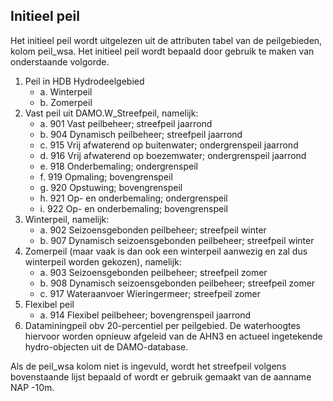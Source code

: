 ## **Initieel peil**
Het initieel peil wordt uitgelezen uit de attributen tabel van de peilgebieden, kolom peil_wsa. Het initieel peil wordt bepaald door gebruik te maken van onderstaande volgorde. 

1. Peil in HDB Hydrodeelgebied 
    * a. Winterpeil
    * b. Zomerpeil
2. Vast peil uit DAMO.W_Streefpeil, namelijk: 
    * a. 901  Vast peilbeheer; streefpeil jaarrond
    * b. 904  Dynamisch peilbeheer; streefpeil jaarrond
    * c. 915  Vrij afwaterend op buitenwater; ondergrenspeil jaarrond
    * d. 916  Vrij afwaterend op boezemwater; ondergrenspeil jaarrond
    * e. 918  Onderbemaling; ondergrenspeil
    * f. 919  Opmaling; bovengrenspeil
    * g. 920  Opstuwing; bovengrenspeil
    * h. 921  Op- en onderbemaling; ondergrenspeil
    * i. 922  Op- en onderbemaling; bovengrenspeil 
3. Winterpeil, namelijk: 
    * a. 902  Seizoensgebonden peilbeheer; streefpeil winter 
    * b. 907  Dynamisch seizoensgebonden peilbeheer; streefpeil winter 
4. Zomerpeil (maar vaak is dan ook een winterpeil aanwezig en zal dus winterpeil worden gekozen), namelijk:
    * a. 903  Seizoensgebonden peilbeheer; streefpeil zomer 
    * b. 908  Dynamisch seizoensgebonden peilbeheer; streefpeil zomer
    * c. 917  Wateraanvoer Wieringermeer; streefpeil zomer
5. Flexibel peil
    * a. 914  Flexibel peilbeheer; bovengrenspeil jaarrond
6. Dataminingpeil obv 20-percentiel per peilgebied. De waterhoogtes hiervoor worden opnieuw afgeleid van de AHN3 en actueel ingetekende hydro-objecten uit de DAMO-database.

Als de peil_wsa kolom niet is ingevuld, wordt het streefpeil volgens bovenstaande lijst bepaald of wordt er gebruik gemaakt van de aanname NAP -10m. 